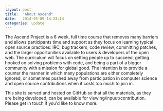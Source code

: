 ```yaml
---
layout: post
title:  "About Ascend"
date:   2014-05-09 14:23:14
categories: update
---
```


The Ascend Project is a 6 week, full time course that removes many barriers and allows participants time and support as they focus on learning typical open source practices: IRC, bug trackers, code review, committing patches, and the larger opportunities available to users & developers of the open web. The curriculum will focus on setting people up to succeed, getting hooked on solving problems with code, and being a part of a bigger community with a mission for global good. The intention is to provide a counter the manner in which many populations are either completely ignored, or sometimes pushed away from participation in computer science and open source contributions when it costs too much to join in.

This site is served and hosted on GitHub so that all the materials, as they are being developed, can be available for viewing/inpuut/contribution.  Please get in touch if you'd like to know more.
